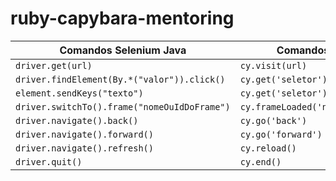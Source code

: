 # ruby-capybara-mentoring

| Comandos Selenium Java | Comandos Cypress | Comandos Capybara Ruby |
|-----------------------|-----------------|-----------------------|
| `driver.get(url)`     | `cy.visit(url)` | `visit(url)`           |
| `driver.findElement(By.*("valor")).click()` | `cy.get('seletor').click()` | `find('seletor').click` |
| `element.sendKeys("texto")` | `cy.get('seletor').type('texto')` | `find('seletor').set('texto')` |
| `driver.switchTo().frame("nomeOuIdDoFrame")` | `cy.frameLoaded('nomeOuIdDoFrame')` | `within_frame('nomeOuIdDoFrame')` |
| `driver.navigate().back()` | `cy.go('back')` | `go_back` |
| `driver.navigate().forward()` | `cy.go('forward')` | `go_forward` |
| `driver.navigate().refresh()` | `cy.reload()` | `reload` |
| `driver.quit()` | `cy.end()` | `quit` |
